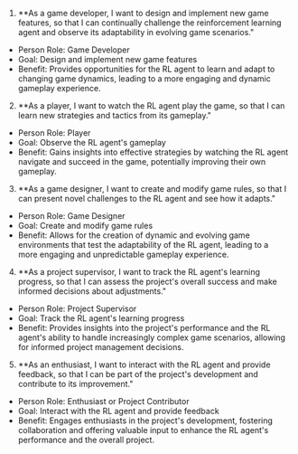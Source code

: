1. **As a game developer, I want to design and implement new game features, so that I can continually challenge the reinforcement learning agent and observe its adaptability in evolving game scenarios."

- Person Role: Game Developer
- Goal: Design and implement new game features
- Benefit: Provides opportunities for the RL agent to learn and adapt to changing game dynamics, leading to a more engaging and dynamic gameplay experience.

2. **As a player, I want to watch the RL agent play the game, so that I can learn new strategies and tactics from its gameplay."

- Person Role: Player
- Goal: Observe the RL agent's gameplay
- Benefit: Gains insights into effective strategies by watching the RL agent navigate and succeed in the game, potentially improving their own gameplay.

3. **As a game designer, I want to create and modify game rules, so that I can present novel challenges to the RL agent and see how it adapts."

- Person Role: Game Designer
- Goal: Create and modify game rules
- Benefit: Allows for the creation of dynamic and evolving game environments that test the adaptability of the RL agent, leading to a more engaging and unpredictable gameplay experience.

4. **As a project supervisor, I want to track the RL agent's learning progress, so that I can assess the project's overall success and make informed decisions about adjustments."

- Person Role: Project Supervisor
- Goal: Track the RL agent's learning progress
- Benefit: Provides insights into the project's performance and the RL agent's ability to handle increasingly complex game scenarios, allowing for informed project management decisions.

5. **As an enthusiast, I want to interact with the RL agent and provide feedback, so that I can be part of the project's development and contribute to its improvement."

- Person Role: Enthusiast or Project Contributor
- Goal: Interact with the RL agent and provide feedback
- Benefit: Engages enthusiasts in the project's development, fostering collaboration and offering valuable input to enhance the RL agent's 
performance and the overall project.
